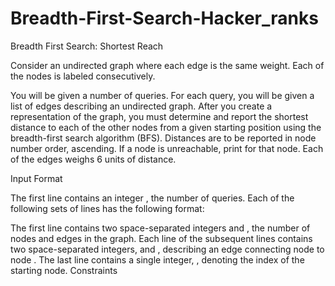 # Breadth-First-Search-Hacker_ranks
Breadth First Search: Shortest Reach

Consider an undirected graph where each edge is the same weight. Each of the nodes is labeled consecutively.

You will be given a number of queries. For each query, you will be given a list of edges describing an undirected graph. After you create a representation of the graph, you must determine and report the shortest distance to each of the other nodes from a given starting position using the breadth-first search algorithm (BFS). Distances are to be reported in node number order, ascending. If a node is unreachable, print  for that node. Each of the edges weighs 6 units of distance.

Input Format

The first line contains an integer , the number of queries. Each of the following  sets of lines has the following format:

The first line contains two space-separated integers  and , the number of nodes and edges in the graph.
Each line  of the  subsequent lines contains two space-separated integers,  and , describing an edge connecting node  to node .
The last line contains a single integer, , denoting the index of the starting node.
Constraints


